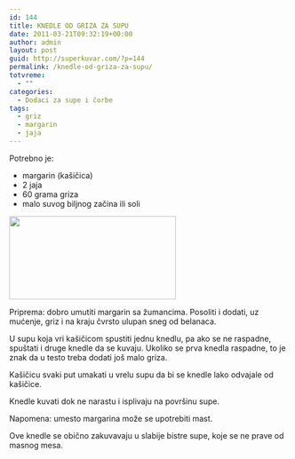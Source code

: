 ```yaml
---
id: 144
title: KNEDLE OD GRIZA ZA SUPU
date: 2011-03-21T09:32:19+00:00
author: admin
layout: post
guid: http://superkuvar.com/?p=144
permalink: /knedle-od-griza-za-supu/
totvreme:
  - ""
categories:
  - Dodaci za supe i čorbe
tags:
  - griz
  - margarin
  - jaja
---
```

Potrebno je:

  * margarin (kašičica)
  * 2 jaja
  * 60 grama griza
  * malo suvog biljnog začina ili soli

<img class="alignnone size-medium wp-image-768" title="knedlezasupu" src="//superkuvar.com/wp-content/uploads/2011/03/knedlezasupu-300x150.jpg" alt="" width="300" height="150" srcset="http://localhost/superkuvar/wp-content/uploads/2011/03/knedlezasupu-300x150.jpg 300w, http://localhost/superkuvar/wp-content/uploads/2011/03/knedlezasupu.jpg 318w" sizes="(max-width: 300px) 100vw, 300px" /> 

Priprema: dobro umutiti margarin sa žumancima. Posoliti i dodati, uz mućenje, griz i na kraju čvrsto ulupan sneg od belanaca.

U supu koja vri kašičicom spustiti jednu knedlu, pa ako se ne raspadne, spuštati i druge knedle da se kuvaju. Ukoliko se prva knedla raspadne, to je znak da u testo treba dodati još malo griza.

Kašičicu svaki put umakati u vrelu supu da bi se knedle lako odvajale od kašičice.

Knedle kuvati dok ne narastu i isplivaju na površinu supe.

Napomena: umesto margarina može se upotrebiti mast.

Ove knedle se obično zakuvavaju u slabije bistre supe, koje se ne prave od masnog mesa.